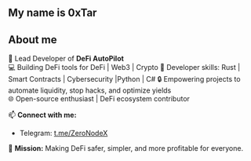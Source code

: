 ## My name is 0xTar

## About me
🚀 Lead Developer of **DeFi AutoPilot**  
💻 Building DeFi tools for DeFi | Web3 | Crypto
🦾 Developer skills: Rust | Smart Contracts | Cybersecurity |Python | C#
🔒 Empowering projects to automate liquidity, stop hacks, and optimize yields  
🌐 Open-source enthusiast | DeFi ecosystem contributor 

📫 **Connect with me:**  
- Telegram: [t.me/ZeroNodeX](https://t.me/ZeroNodeX)

🎯 **Mission:** Making DeFi safer, simpler, and more profitable for everyone.
